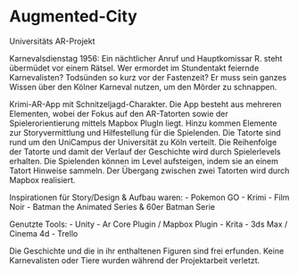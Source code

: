 # Augmented-City
Universitäts AR-Projekt

Karnevalsdienstag 1956: Ein nächtlicher Anruf und Hauptkomissar R. steht übermüdet vor einem Rätsel. Wer ermordet im Stundentakt feiernde Karnevalisten? Todsünden so kurz vor der Fastenzeit? Er muss sein ganzes Wissen über den Kölner Karneval nutzen, um den Mörder zu schnappen.


Krimi-AR-App mit Schnitzeljagd-Charakter.
Die App besteht aus mehreren Elementen, wobei der Fokus auf den AR-Tatorten sowie der Spielerorientierung mittels Mapbox PlugIn liegt.
Hinzu kommen Elemente zur Storyvermittlung und Hilfestellung für die Spielenden. 
Die Tatorte sind rund um den UniCampus der Universität zu Köln verteilt. Die Reihenfolge der Tatorte und damit der Verlauf der Geschichte wird durch Spielerlevels erhalten. Die Spielenden können im Level aufsteigen, indem sie an einem Tatort Hinweise sammeln. Der Übergang zwischen zwei Tatorten wird durch Mapbox realisiert. 


Inspirationen für Story/Design & Aufbau waren: - Pokemon GO
                                               - Krimi
                                               - Film Noir
                                               - Batman the Animated Series & 60er Batman Serie

Genutzte Tools: - Unity
                - Ar Core Plugin / Mapbox Plugin
                - Krita
                - 3ds Max / Cinema 4d
                - Trello


Die Geschichte und die in ihr enthaltenen Figuren sind frei erfunden. Keine Karnevalisten oder Tiere wurden während der Projektarbeit verletzt.
